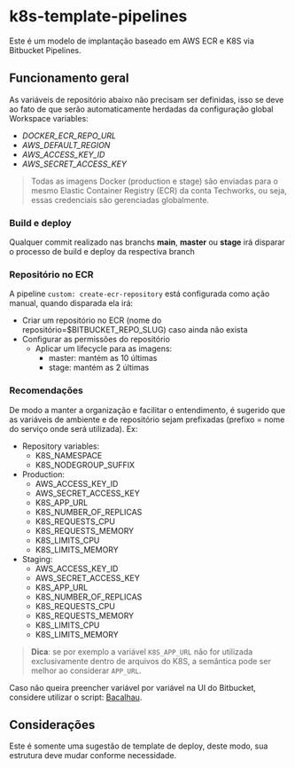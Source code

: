 # k8s-template-pipelines

Este é um modelo de implantação baseado em AWS ECR e K8S via Bitbucket Pipelines.

## Funcionamento geral

As variáveis de repositório abaixo não precisam ser definidas, isso se deve ao fato de que serão automaticamente herdadas da configuração global Workspace variables:

  * *DOCKER_ECR_REPO_URL*
  * *AWS_DEFAULT_REGION*
  * *AWS_ACCESS_KEY_ID*
  * *AWS_SECRET_ACCESS_KEY*

> Todas as imagens Docker (production e stage) são enviadas para o mesmo Elastic Container Registry (ECR) da conta Techworks, ou seja, essas credenciais são gerenciadas globalmente.

### Build e deploy

Qualquer commit realizado nas branchs **main**, **master** ou **stage** irá disparar o processo de build e deploy da respectiva branch

### Repositório no ECR

A pipeline `custom: create-ecr-repository` está configurada como ação manual, quando disparada ela irá:

  * Criar um repositório no ECR (nome do repositório=$BITBUCKET_REPO_SLUG) caso ainda não exista
  * Configurar as permissões do repositório
    * Aplicar um lifecycle para as imagens:
      * master: mantém as 10 últimas
      * stage: mantém as 2 últimas

### Recomendações

De modo a manter a organização e facilitar o entendimento, é sugerido que as variáveis de ambiente e de repositório sejam prefixadas (prefixo = nome do serviço onde será utilizada). Ex:

  * Repository variables:
    * K8S_NAMESPACE
    * K8S_NODEGROUP_SUFFIX
  * Production:
    * AWS_ACCESS_KEY_ID
    * AWS_SECRET_ACCESS_KEY
    * K8S_APP_URL
    * K8S_NUMBER_OF_REPLICAS
    * K8S_REQUESTS_CPU
    * K8S_REQUESTS_MEMORY
    * K8S_LIMITS_CPU
    * K8S_LIMITS_MEMORY
  * Staging:
    * AWS_ACCESS_KEY_ID
    * AWS_SECRET_ACCESS_KEY
    * K8S_APP_URL
    * K8S_NUMBER_OF_REPLICAS
    * K8S_REQUESTS_CPU
    * K8S_REQUESTS_MEMORY
    * K8S_LIMITS_CPU
    * K8S_LIMITS_MEMORY

> **Dica**: se por exemplo a variável `K8S_APP_URL` não for utilizada exclusivamente dentro de arquivos do K8S, a semântica pode ser melhor ao considerar `APP_URL`.

Caso não queira preencher variável por variável na UI do Bitbucket, considere utilizar o script: [Bacalhau](https://bitbucket.org/adminpontal/bacalhau/src/master/bitbucket/create_variables/README.md).

## Considerações

Este é somente uma sugestão de template de deploy, deste modo, sua estrutura deve mudar conforme necessidade.
